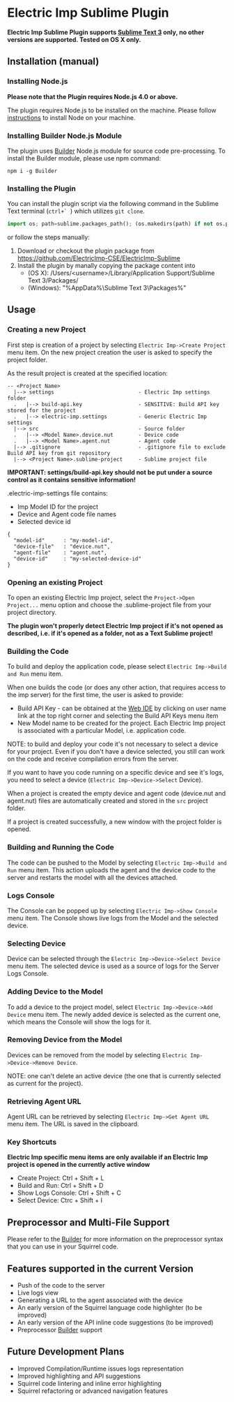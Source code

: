 Electric Imp Sublime Plugin
=================================

**Electric Imp Sublime Plugin supports [Sublime Text 3](https://www.sublimetext.com/3) only, no other versions are 
supported. Tested on OS X only.**

## Installation (manual)

### Installing Node.js

**Please note that the Plugin requires Node.js 4.0 or above.**

The plugin requires Node.js to be installed on the machine. Please follow 
[instructions](https://nodejs.org/en/download/package-manager/) to install Node on your machine.
  
### Installing Builder Node.js Module

The plugin uses [Builder](https://github.com/electricimp/Builder) Node.js module for source code pre-processing. 
To install the Builder module, please use npm command:

```
npm i -g Builder
```

### Installing the Plugin

You can install the plugin script via the following command in the Sublime Text terminal (``ctrl+` ``) 
which utilizes `git clone`.

```python
import os; path=sublime.packages_path(); (os.makedirs(path) if not os.path.exists(path) else None); window.run_command('exec', {'cmd': ['git', 'clone', 'https://github.com/electricimp/ElectricImp-Sublime.git', 'imp-developer'], 'working_dir': path})
```

or follow the steps manually:

1. Download or checkout the plugin package from https://github.com/ElectricImp-CSE/ElectricImp-Sublime
2. Install the plugin by manally copying the package content into
    - (OS X): /Users/&lt;username&gt;/Library/Application Support/Sublime Text 3/Packages/
    - (Windows): "%AppData%\Sublime Text 3\Packages\%"

## Usage

### Creating a new Project

First step is creation of a project by selecting ``Electric Imp->Create Project`` menu item. On the new project creation 
the user is asked to specify the project folder.

As the result project is created at the specified location:

```
-- <Project Name>
  |--> settings                           - Electric Imp settings folder
  .   |--> build-api.key                  - SENSITIVE: Build API key stored for the project
  .   |--> electric-imp.settings          - Generic Electric Imp settings
  |--> src                                - Source folder 
  .   |--> <Model Name>.device.nut        - Device code
  .   |--> <Model Name>.agent.nut         - Agent code
  |--> .gitignore                         - .gitignore file to exclude Build API key from git repository
  |--> <Project Name>.sublime-project     - Sublime project file
```

**IMPORTANT: settings/build-api.key should not be put under a source control as it contains sensitive information!**

<Project Name>.electric-imp-settings file contains:

- Imp Model ID for the project
- Device and Agent code file names
- Selected device id

```
{
  "model-id"      : "my-model-id",
  "device-file"   : "device.nut",
  "agent-file"    : "agent.nut",
  "device-id"     : "my-selected-device-id"
}
```

### Opening an existing Project

To open an existing Electric Imp project, select the ``Project->Open Project...`` menu option and choose the 
<Project Name>.sublime-project file from your project directory.

**The plugin won't properly detect Electric Imp project if it's not opened as described, i.e. if it's opened
as a folder, not as a Text Sublime project!**

### Building the Code

To build and deploy the application code, please select ``Electric Imp->Build and Run`` menu item.

When one builds the code (or does any other action, that requires access to the imp server) for the first time, the user 
is asked to provide:

- Build API Key - can be obtained at the [Web IDE](https://ide.electricimp.com) by clicking on user name link at the 
top right corner and selecting the Build API Keys menu item 
- New Model name to be created for the project. Each Electric Imp project is associated with a particular Model, 
i.e. application code.

NOTE: to build and deploy your code it's not necessary to select a device for your project. Even if you don't have a 
device selected, you still can work on the code and receive compilation errors from the server.

If you want to have you code running on a specific device and see it's logs, you need to select a device 
(``Electric Imp->Device->Select`` Device).

When a project is created the empty device and agent code (device.nut and agent.nut) files are automatically created 
and stored in the ``src`` project folder.

If a project is created successfully, a new window with the project folder is opened. 

### Building and Running the Code

The code can be pushed to the Model by selecting ``Electric Imp->Build and Run`` menu item. 
This action uploads the agent and the device code to the server and restarts the model with all the devices attached.

### Logs Console

The Console can be popped up by selecting ``Electric Imp->Show Console`` menu item. The Console shows live logs
from the Model and the selected device.

### Selecting Device

Device can be selected through the ``Electric Imp->Device->Select Device`` menu item. The selected device is used as a 
source of logs for the Server Logs Console.

### Adding Device to the Model

To add a device to the project model, select ``Electric Imp->Device->Add Device`` menu item. The newly added device
is selected as the current one, which means the Console will show the logs for it.

### Removing Device from the Model

Devices can be removed from the model by selecting ``Electric Imp->Device->Remove Device``.

NOTE: one can't delete an active device (the one that is currently selected as current for the project).

### Retrieving Agent URL

Agent URL can be retrieved by selecting ``Electric Imp->Get Agent URL`` menu item. The URL is saved in the clipboard.

### Key Shortcuts

**Electric Imp specific menu items are only available if an Electric Imp project is opened in the currently active window**

- Create Project: Ctrl + Shift + L
- Build and Run: Ctrl + Shift + D
- Show Logs Console: Ctrl + Shift + C
- Select Device: Ctrc + Shift + I

## Preprocessor and Multi-File Support
 
Please refer to the [Builder](https://github.com/electricimp/Builder) for more information on the preprocessor syntax
that you can use in your Squirrel code.

## Features supported in the current Version

- Push of the code to the server
- Live logs view
- Generating a URL to the agent associated with the device
- An early version of the Squirrel language code highlighter (to be improved)
- An early version of the API inline code suggestions (to be improved)
- Preprocessor [Builder](https://github.com/electricimp/Builder) support

## Future Development Plans

- Improved Compilation/Runtime issues logs representation
- Improved highlighting and API suggestions
- Squirrel code lintering and inline error highlighting
- Squirrel refactoring or advanced navigation features
